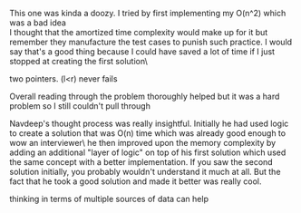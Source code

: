 This one was kinda a doozy. I tried by first implementing my O(n^2) which was a bad idea\
I thought that the amortized time complexity would make up for it but remember they manufacture the test cases to punish such practice. I would say that's a good thing because I could have saved a lot of time if I just stopped at creating the first solution\

two pointers. (l<r) never fails

Overall reading through the problem thoroughly helped but it was a hard problem so I still couldn't pull through

Navdeep's thought process was really insightful. Initially he had used logic to create a solution that was O(n) time which was already good enough to wow an interviewer\ 
he then improved upon the memory complexity by adding an additional "layer of logic" on top of his first solution which used the same concept with a better implementation. If you saw the second solution initially, you probably wouldn't understand it much at all. But the fact that he took a good solution and made it better was really cool. 

thinking in terms of multiple sources of data can help